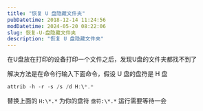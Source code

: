 ```yaml
---
title: "恢复 U 盘隐藏文件夹"
pubDatetime: 2018-12-14 11:24:56
modDatetime: 2024-05-20 08:22:06
slug: 恢复-U-盘隐藏文件夹
description: "恢复 U 盘隐藏文件夹"
---
```





在U盘放在打印的设备打印一个文件之后，发现U盘的文件夹都找不到了

<!--more-->


<!-- CreateTime:2018/12/14 19:24:56 -->

<!-- csdn -->

解决方法是在命令行输入下面命令，假设 U 盘的盘符是 H 盘

```csharp
attrib -h -r -s /s /d H:\*.*
```

替换上面的 `H:\*.*` 为你的盘符 `盘符:\*.*` 运行需要等待一会

